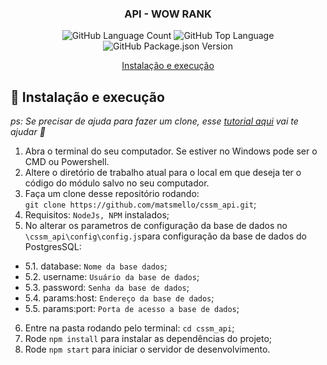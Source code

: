 <h3 align="center">
  API - WOW RANK
</h3>

<p align="center">
  <img alt="GitHub Language Count" src="https://img.shields.io/github/languages/count/matsmello/cssm_api" />

  <img alt="GitHub Top Language" src="https://img.shields.io/github/languages/top/matsmello/cssm_api" />

  <img alt="GitHub Package.json Version" src="https://img.shields.io/github/package-json/v/matsmello/cssm_api" />
</p>

<p align="center">
  <a href="#-instalacao-e-execução">Instalação e execução</a>
</p>

## 🚀 Instalação e execução

_ps: Se precisar de ajuda para fazer um clone, esse [tutorial aqui](https://help.github.com/pt/github/creating-cloning-and-archiving-repositories/cloning-a-repository) vai te ajudar 💖_

1. Abra o terminal do seu computador. Se estiver no Windows pode ser o CMD ou Powershell.
2. Altere o diretório de trabalho atual para o local em que deseja ter o código do módulo salvo no seu computador.
3. Faça um clone desse repositório rodando: <br> `git clone https://github.com/matsmello/cssm_api.git`;
4. Requisitos: `NodeJs, NPM`  instalados;
5. No alterar os parametros de configuração da base de dados no `\cssm_api\config\config.js`para configuração da base de dados do PostgresSQL:
* 5.1. database: `Nome da base dados`;
* 5.2. username: `Usuário da base de dados`;
* 5.3. password: `Senha da base de dados`;
* 5.4. params:host: `Endereço da base de dados`;
* 5.5. params:port: `Porta de acesso a base de dados`;
6. Entre na pasta rodando pelo terminal: `cd cssm_api`;
7. Rode `npm install` para instalar as dependências do projeto;
8. Rode `npm start` para iniciar o servidor de desenvolvimento.



